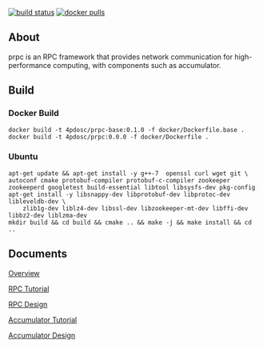 [![build status](https://github.com/4paradigm/prpc/actions/workflows/build.yml/badge.svg)](https://github.com/4paradigm/prpc/actions/workflows/build.yml)
[![docker pulls](https://img.shields.io/docker/pulls/4pdosc/prpc.svg)](https://hub.docker.com/r/4pdosc/prpc)

## About

prpc is an RPC framework that provides network communication for high-performance computing, with components such as accumulator.

## Build

### Docker Build

```
docker build -t 4pdosc/prpc-base:0.1.0 -f docker/Dockerfile.base .
docker build -t 4pdosc/prpc:0.0.0 -f docker/Dockerfile .
```

### Ubuntu

```
apt-get update && apt-get install -y g++-7  openssl curl wget git \
autoconf cmake protobuf-compiler protobuf-c-compiler zookeeper zookeeperd googletest build-essential libtool libsysfs-dev pkg-config
apt-get install -y libsnappy-dev libprotobuf-dev libprotoc-dev libleveldb-dev \
    zlib1g-dev liblz4-dev libssl-dev libzookeeper-mt-dev libffi-dev libbz2-dev liblzma-dev
mkdir build && cd build && cmake .. && make -j && make install && cd ..
```

## Documents

[Overview](src/README.md)

[RPC Tutorial](src/rpc/README.md)

[RPC Design](src/rpc/Design.md)

[Accumulator Tutorial](src/accumulator/README.md)

[Accumulator Design](src/accumulator/Design.md)
